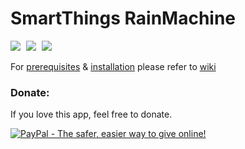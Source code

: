SmartThings RainMachine
=======================

<a href="http://www.amazon.com/gp/product/B00FWYESVQ/ref=as_li_tl?ie=UTF8&camp=1789&creative=390957&creativeASIN=B00FWYESVQ&linkCode=as2&tag=githubcoderep-20&linkId=OJXHE5KG3FSYW5ZA">
<img border="0" src="http://ws-na.amazon-adsystem.com/widgets/q?_encoding=UTF8&ASIN=B00FWYESVQ&Format=_SL110_&ID=AsinImage&MarketPlace=US&ServiceVersion=20070822&WS=1&tag=githubcoderep-20" ></a>
<img src="http://ir-na.amazon-adsystem.com/e/ir?t=githubcoderep-20&l=as2&o=1&a=B00FWYESVQ" width="1" height="1" border="0" alt="" style="border:none !important; margin:0px !important;" /> 
<a href="http://www.amazon.com/gp/product/B00CT5PNBU/ref=as_li_tl?ie=UTF8&camp=1789&creative=390957&creativeASIN=B00CT5PNBU&linkCode=as2&tag=githubcoderep-20&linkId=TMHCNV23OPPKUPDV">
<img border="0" src="http://ws-na.amazon-adsystem.com/widgets/q?_encoding=UTF8&ASIN=B00CT5PNBU&Format=_SL110_&ID=AsinImage&MarketPlace=US&ServiceVersion=20070822&WS=1&tag=githubcoderep-20" ></a>
<img src="http://ir-na.amazon-adsystem.com/e/ir?t=githubcoderep-20&l=as2&o=1&a=B00CT5PNBU" width="1" height="1" border="0" alt="" style="border:none !important; margin:0px !important;" />
<a href="http://www.amazon.com/gp/product/B00CT5PNBU/ref=as_li_tl?ie=UTF8&camp=1789&creative=390957&creativeASIN=B00CT5PNBU&linkCode=as2&tag=githubcoderep-20&linkId=TMHCNV23OPPKUPDV">
<img border="0" src="http://i.imgur.com/c4QHSUKs.jpg" ></a>
<img src="http://i.imgur.com/c4QHSUKs.jpg" width="1" height="1" border="0" alt="" style="border:none !important; margin:0px !important;" />


For [prerequisites](https://github.com/brbeaird/SmartThings_RainMachine/wiki/Prerequisite) & [installation](https://github.com/brbeaird/SmartThings_RainMachine/wiki/Installation)  please refer to [wiki]( https://github.com/brbeaird/SmartThings_RainMachine/wiki)


### Donate:

If you love this app, feel free to donate.

[![PayPal - The safer, easier way to give online!](https://www.paypalobjects.com/en_US/i/btn/btn_donate_LG.gif "Donate")](https://www.paypal.com/cgi-bin/webscr?cmd=_s-xclick&hosted_button_id=GJJA2ZYNWKS6Y)
 

